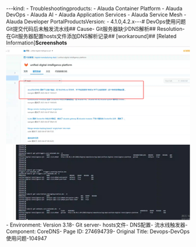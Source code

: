 ---kind:   - Troubleshootingproducts:    - Alauda Container Platform   - Alauda DevOps   - Alauda AI   - Alauda Application Services   - Alauda Service Mesh   - Alauda Developer PortalProductsVersion:   - 4.1.0,4.2.x---<!-- A type of document that involves encountering a fault, diag...it, performing root cause analysis, and providing solutions. --># DevOps使用问题Git提交代码后未触发流水线## Cause- Git服务器缺少DNS解析## Resolution- 在Git服务器配置hosts文件添加DNS解析记录## [workaround]## [Related Information]**Screenshots**![](assets/devops-devopsshi-yong-wen-ti-104947/mceclip13_1744016726204_71uho.png)![](assets/devops-devopsshi-yong-wen-ti-104947/mceclip15_1744016785683_ocugh.png)- Environment: Version 3.18- Git server- hosts文件- DNS配置- 流水线触发器- Component: CoreDNS- Page ID: 274694739- Original Title: Devops-DevOps使用问题-104947